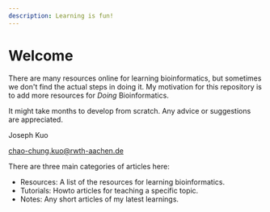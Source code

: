 ```yaml
---
description: Learning is fun!
---
```


# Welcome

There are many resources online for learning bioinformatics, but sometimes we don't find the actual steps in doing it. My motivation for this repository is to add more resources for _Doing_ Bioinformatics.

It might take months to develop from scratch. Any advice or suggestions are appreciated.

Joseph Kuo

chao-chung.kuo@rwth-aachen.de



There are three main categories of articles here:

* Resources: A list of the resources for learning bioinformatics.
* Tutorials: Howto articles for teaching a specific topic.
* Notes: Any short articles of my latest learnings.
